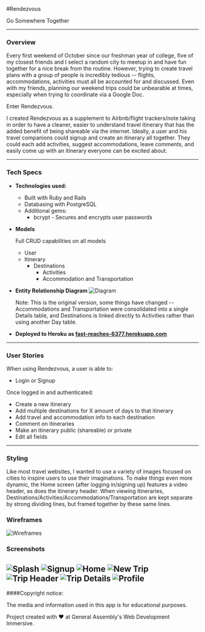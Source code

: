 #Rendezvous 

Go Somewhere Together

---
### Overview

Every first weekend of October since our freshman year of college, 
five of my closest friends and I select a random city to meetup in and have fun together for a nice break from the routine.
However, trying to create travel plans with a group of people is incredibly tedious -- flights, accommodations, activities must all be accounted for and discussed. Even with my friends, planning our weekend trips could be unbearable at times, especially when trying to coordinate via a Google Doc.

Enter Rendezvous.

I created Rendezvous as a supplement to Airbnb/flight trackers/note taking in order to have a cleaner, easier to understand travel itinerary that has the added benefit of being shareable via the internet. Ideally, a user and his travel companions could signup and create an itinerary all together. They could each add activities, suggest accommodations, leave comments, and easily come up with an itinerary everyone can be excited about. 

---

### Tech Specs

* **Technologies used:**
  - Built with Ruby and Rails
  - Databasing with PostgreSQL
  - Additional gems:
    - bcrypt - Secures and encrypts user passwords

* **Models**

  Full CRUD capabilities on all models

  - User
  - Itinerary
    - Destinations
      - Activities
      - Accommodation and Transportation
  
* **Entity Relationship Diagram**
  ![Diagram](http://i.imgur.com/siSvMPf.jpg?1)

  Note: This is the original version, some things have changed -- Accommodations and Transportation were consolidated into a single   Details table, and Destinations is linked directly to Activities rather than using another Day table.

* **Deployed to Heroku as [fast-reaches-6377.herokuapp.com](https://fast-reaches-6377.herokuapp.com/)**

---

### User Stories
When using Rendezvous, a user is able to:
  - Login or Signup

Once logged in and authenticated:
  - Create a new itinerary
  - Add multiple destinations for X amount of days to that itinerary
  - Add travel and accommodation info to each destination
  - Comment on itineraries
  - Make an itinerary public (shareable) or private
  - Edit all fields

---

### Styling

Like most travel websites, I wanted to use a variety of images focused on cities to inspire users to use their imaginations. To make things even more dynamic, the Home screen (after logging in/signing up) features a video header, as does the itinerary header. When viewing itineraries, Destinations/Activities/Accommodations/Transportation are kept separate by strong dividing lines, but framed together by these same lines. 

### Wireframes
![Wireframes](http://i.imgur.com/4lx9Y7E.jpg?1)

### Screenshots
![Splash](http://i.imgur.com/UDPs111.jpg)
![Signup](http://i.imgur.com/DdvOdfe.jpg)
![Home](http://i.imgur.com/BNsE382.png)
![New Trip](http://i.imgur.com/6AlBnnQ.png)
![Trip Header](http://i.imgur.com/SOhEJtt.png)
![Trip Details](http://i.imgur.com/moXOSDs.png)
![Profile](http://i.imgur.com/XKBtawy.jpg)
---

####Copyright notice:

The media and information used in this app is for educational purposes.

Project created with ♥ at General Assembly's Web Development Immersive.


